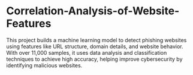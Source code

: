 # Correlation-Analysis-of-Website-Features
This project builds a machine learning model to detect phishing websites using features like URL structure, domain details, and website behavior. With over 11,000 samples, it uses data analysis and classification techniques to achieve high accuracy, helping improve cybersecurity by identifying malicious websites.
